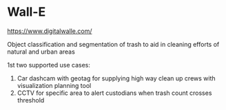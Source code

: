# Wall-E
https://www.digitalwalle.com/

Object classification and segmentation of trash to aid in cleaning efforts of natural and urban areas

1st two supported use cases:
1) Car dashcam with geotag for supplying high way clean up crews with visualization planning tool
2) CCTV for specific area to alert custodians when trash count crosses threshold
